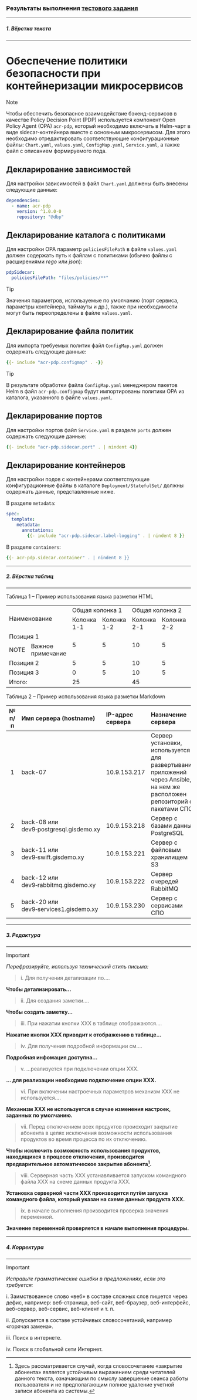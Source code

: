 <!--
Автор: Андрей Куренков | email: kurenkow@mail.ru | tg: @kurenkow | github: kurenkow/dion
-->
### Результаты выполнения [тестового задания](https://github.com/kurenkow/dion/blob/main/Тестовое_задание_Технический_писатель.pdf)

---

##### 1. Вёрстка текста
---

# Обеспечение политики безопасности при контейнеризации микросервисов

> [!NOTE]
Чтобы обеспечить безопасное взаимодействие бэкенд-сервисов в качестве Policy Decision Point (PDP) используется компонент Open Policy Agent (OPA) `acr-pdp`, который необходимо включать в Helm-чарт в виде sidecar-контейнера вместе с основным микросервисом.
Для этого необходимо отредактировать соответствующие конфигурационные файлы: `Chart.yaml`, `values.yaml`, `ConfigMap.yaml`, `Service.yaml`, а также файл с описанием формируемого пода.

## Декларирование зависимостей
Для настройки зависимостей в файл `Chart.yaml` должены быть внесены следующие данные:
```yml
dependencies:
  - name: acr-pdp
    version: ^1.0.0-0
    repository: "@dbp"
```
## Декларирование каталога с политиками
Для настройки ОРА параметр `policiesFilePath` в файле `values.yaml` должен содержать путь к файлам с политиками (обычно файлы с расширениями *rego* или *json*):
```yml
pdpSidecar:
  policiesFilePath: "files/policies/**"
```
> [!TIP]
Значения параметров, используемые по умолчанию (порт сервиса, параметры контейнера, таймауты и др.), также при необходимости могут быть переопределены в файле `values.yaml`.
## Декларирование файла политик
Для импорта требуемых политик файл `ConfigMap.yaml` должен содержать следующие данные:
```yml
{{- include "acr-pdp.configmap" . -}}
```
> [!TIP]
В результате обработки файла `ConfigMap.yaml` менеджером пакетов Helm в файл `acr-pdp.configmap` будут импортированы политики OPA из каталога, указанного в файле `values.yaml`.
## Декларирование портов
Для настройки портов файл `Service.yaml` в разделе `ports` должен содержать следующие данные:
```yml
{{- include "acr-pdp.sidecar.port" . | nindent 4}}
```
## Декларирование контейнеров
Для настройки подов с контейнерами соответствующие конфигурационные файлы в каталоге `Deployment/StatefulSet/` должны содержать данные, представленные ниже.

В разделе `metadata`:
```yml
spec:
  template:
    metadata:
      annotations:
        {{- include "acr-pdp.sidecar.label-logging" . | nindent 8 }}
```
В разделе `containers`:
```yml
{{- acr-pdp.sidecar.container" . | nindent 8 }}
```

---

##### 2. Вёрстка таблиц
---

Таблица 1 – Пример использования языка разметки HTML

<table>
	<tbody>
		<tr>
			<td colspan="2" rowspan="2">Наименование</td>
			<td colspan="2">Общая колонка 1</td>
			<td colspan="2">Общая колонка 2</td>
			<td rowspan="2">Колонка 3</td>
		</tr>
		<tr>
			<td>Колонка 1-1</td>
			<td>Колонка 1-2</td>
			<td>Колонка 2-1</td>
			<td>Колонка 2-2</td>
		</tr>
		<tr>
			<td colspan="2">Позиция 1</td>
			<td rowspan="2">5</td>
			<td rowspan="2">5</td>
			<td rowspan="2">10</td>
			<td rowspan="2">5</td>
			<td rowspan="2">25</td>
		</tr>
		<tr>
			<td>NOTE</td>
			<td>Важное примечание</td>
		</tr>
		<tr>
			<td colspan="2">Позиция 2</td>
			<td>5</td>
			<td>5</td>
			<td>10</td>
			<td>5</td>
			<td>25</td>
		</tr>
		<tr>
			<td colspan="2">Позиция 3</td>
			<td>0</td>
			<td>5</td>
			<td>10</td>
			<td>5</td>
			<td>20</td>
		</tr>
		<tr>
			<td colspan="2">Итого:</td>
			<td colspan="2">25</td>
			<td colspan="2">45</td>
			<td>70</td>
		</tr>
	</tbody>
</table>

Таблица 2 – Пример использования языка разметки Markdown

| № п/п | Имя сервера (hostname) | IP-адрес сервера | Назначение сервера |
|:-----:|:-----------------------|:-----------------|:-------------------|
| 1 | back-07 | 10.9.153.217 | Сервер установки, используется для развертывания приложений через Ansible, на нем же расположен репозиторий с пакетами СПО |
| 2 | back-08 или dev9&#8209;postgresql.gisdemo.xy | 10.9.153.218 | Сервер с базами данных PostgreSQL |
| 3 | back-11 или dev9&#8209;swift.gisdemo.xy | 10.9.153.221 | Сервер с файловым хранилищем S3 |
| 4 | back-12 или dev9&#8209;rabbitmq.gisdemo.xy | 10.9.153.222 | Сервер очередей RabbitMQ |
| 5 | back-20 или dev9&#8209;services1.gisdemo.xy | 10.9.153.230 | Сервер с сервисами СПО |

---

##### 3. Редактура
---

> [!IMPORTANT]
>*Перефразируйте, используя технический стиль письма:*

>i. Для получения детализации по….

**Чтобы детализировать...**

>ii. Для создания заметки….

**Чтобы создать заметку...**

>iii. При нажатии кнопки XXX в таблице отображаются….

**Нажатие кнопки ХХХ приводит к отображению в таблице...**

>iv. Для получения подробной информации см….

**Подробная инфомация доступна...**

>v. …реализуется при подключении опции XXX.

**... для реализации необходимо подключение опции ХХХ.**

>vi. При включении настроечных параметров механизм XXX не используется….

**Механизм ХХХ не используется в случае изменения настроек, заданных по умолчанию.**

>vii. Перед отключением всех продуктов происходит закрытие абонента в целях исключения возможности использования продуктов во время процесса по их отключению.

**Чтобы исключить возможность использования продуктов, находящихся в процессе отключения, производится предварительное автоматическое закрытие абонента[^1].**

>viii. Серверная часть XXX устанавливается запуском командного файла XXX на схеме данных продукта XXX.

**Установка серверной части ХХХ производится путём запуска командного файла, который указан на схеме данных продукта XXX.**

>ix. в начале выполнения производится проверка значения переменной.

**Значение переменной проверяется в начале выполнения процедуры.**

---
##### 4. Корректура
---

>[!IMPORTANT]
>*Исправьте грамматические ошибки в предложениях, если это требуется:*

i. Заимствованное слово «веб» в составе сложных слов пишется через дефис, например: веб-страница, веб-сайт, веб-браузер, веб-интерфейс, веб-сервер, веб-сервис, веб-клиент и т. п.

ii. Допускается в составе устойчивых словосочетаний, например «горячая замена».

iii. Поиск в интернете.

iv. Поиск в глобальной сети Интернет.


 [^1]: Здесь рассматривается случай, когда словосочетание «закрытие абонента» является устойчивым выражением среди читателей данного текста, означающим по смыслу завершение сеанса работы пользователя и не предполагающим полное удаление учетной записи абонента из системы.
